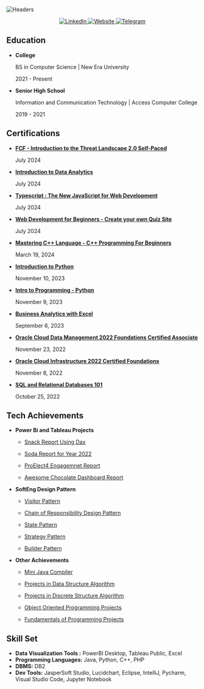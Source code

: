 
![Headers](https://github.com/JamesManalili/JamesManalili/assets/142465145/aadd1fa7-7477-47f7-8a8a-e2d9506e544f)

<p align="center">
    <a href="https://www.linkedin.com/in/manalilijamesi/">
        <img src="https://img.shields.io/badge/linkedin-%230077B5.svg?style=for-the-badge&logo=linkedin&logoColor=white" alt="LinkedIn">
    </a>
    <a href="mailto: jamesmanalili2002@gmail.com">
        <img src="https://img.shields.io/badge/Gmail-D14836?style=for-the-badge&logo=gmail&logoColor=white" alt="Website">
    </a>
    <a href="https://t.me/jamesmanalili02">
        <img src="https://img.shields.io/badge/Telegram-2CA5E0?style=for-the-badge&logo=telegram&logoColor=white" alt="Telegram">
    </a>
</p>

## Education
- __College__

  BS in Computer Science | New Era University

  2021 -  Present

- __Senior High School__
  
  Information and Communication Technology | Access Computer College
  
  2019 - 2021
  
## Certifications

- __[FCF - Introduction to the Threat Landscape 2.0 Self-Paced](https://drive.google.com/file/d/1REaQf3gOOkzpAT9a-oOvub3bTu9PJoHq/view?usp=sharing)__

  July 2024

- __[Introduction to Data Analytics](https://drive.google.com/file/d/1SLnbahiF4UkZ0v-zPAQ8Oo4FlwrMcpos/view?usp=sharing)__

  July 2024

- __[Typescript : The New JavaScript for Web Development](https://drive.google.com/file/d/19H-RcssCYkyG_QuaCjqXH56claUGMy9I/view?usp=sharing)__

  July 2024

- __[Web Development for Beginners - Create your own Quiz Site](https://drive.google.com/file/d/1c4Fs4HiT6KWmaYixPMsq6tu5zcstCUrF/view?usp=sharing)__

  July 2024

- __[Mastering C++ Language - C++ Programming For Beginners](https://www.udemy.com/certificate/UC-3418bdfa-15a9-4134-a557-2faa665b1b38/)__

  March 19, 2024

- __[Introduction to Python](https://www.datacamp.com/statement-of-accomplishment/course/fcbc2612069755cfa612fef9feca5673ed49545f?raw=1)__

  November 10, 2023

- __[Intro to Programming - Python](https://www.kaggle.com/learn/certification/jamesimanalili/intro-to-programming)__

  November 9, 2023

- __[Business Analytics with Excel](https://drive.google.com/file/d/1MXpDo913YWPWCJir9z0ni_NP3T1hSLy7/view?usp=sharing)__

  September 6, 2023

- __[Oracle Cloud Data Management 2022 Foundations Certified Associate](https://drive.google.com/file/d/1Lb-_DATBYkIYjd8hQPFJDo4HYil5Kugh/view?usp=sharing)__

  November 23, 2022

- __[Oracle Cloud Infrastructure 2022 Certified Foundations](https://drive.google.com/file/d/1LZOW-hlJUYLQ_tiiAZJg2i83tmcm_KhH/view?usp=sharing)__

  November 8, 2022

- __[SQL and Relational Databases 101](https://drive.google.com/file/d/1LfkTtZ3ohT6d0M51d7zJ29d8XPddS3LA/view?usp=sharing)__

  October 25, 2022

## Tech Achievements

- __Power Bi and Tableau Projects__

  - [Snack Report Using Dax](https://drive.google.com/file/d/1LfkTtZ3ohT6d0M51d7zJ29d8XPddS3LA/view?usp=sharing)

  - [Soda Report for Year 2022](https://app.powerbi.com/view?r=eyJrIjoiZDE4ZGE2MjUtYzU5NC00M2U0LTk2YjMtYzZlNDc0Nzg5NWM1IiwidCI6IjdiMGQ1ZjRlLWEwMGMtNDhmYS05NzRkLWZkNDNkZmVkMGQ3MyIsImMiOjEwfQ%3D%3D)
 
  - [ProElect4 Engagemnet Report](https://app.powerbi.com/view?r=eyJrIjoiNTViYTBkZWMtYjJlNC00NjYyLTg4ZjktOWExNTY4M2MwMzAyIiwidCI6IjdiMGQ1ZjRlLWEwMGMtNDhmYS05NzRkLWZkNDNkZmVkMGQ3MyIsImMiOjEwfQ%3D%3D)

  - [Awesome Chocolate Dashboard Report](https://public.tableau.com/views/AwesomeChocolateDashboardReport_17147302558290/Dashboard1?:language=en-US&:sid=&:redirect=auth&:display_count=n&:origin=viz_share_link)

- __SoftEng Design Pattern__

  - [Visitor Pattern](https://github.com/JamesManalili/Visitor-Design-Pattern.git)

  - [Chain of Responsibility Design Pattern](https://github.com/JamesManalili/Chain-of-Responsibility-Design-Pattern.git)

  - [State Pattern](https://github.com/JamesManalili/StatePattern.git)
    
  - [Strategy Pattern](https://github.com/JamesManalili/StrategyPatternLAB2.git)

  - [Builder Pattern](https://github.com/JamesManalili/BuilderPattern.git)
 
- __Other Achievements__

  - [Mini Java Compiler](https://github.com/JamesManalili/MiniJavaCompiler.git)
 
  - [Projects in Data Structure Algorithm](https://github.com/JamesManalili/Data-Structures-and-Algorithms.git)
 
  - [Projects in Discrete Structure Algorithm](https://github.com/JamesManalili/Discrete-Structures-and-Algorithms.git)
 
  - [Object Oriented Programming Projects](https://github.com/JamesManalili/Object-oriented-programming.git)
 
  - [Fundamentals of Programming Projects](https://github.com/JamesManalili/Fundamentals-of-Programming.git)

## Skill Set 
  - __Data Visualization Tools :__  PowerBI Desktop, Tableau Public, Excel
  - __Programming Languages:__ Java, Python, C++, PHP
  - __DBMS:__ DB2
  - __Dev Tools:__ JasperSoft Studio, Lucidchart, Eclipse, IntelliJ, Pycharm, Visual Studio Code, Jupyter Notebook

